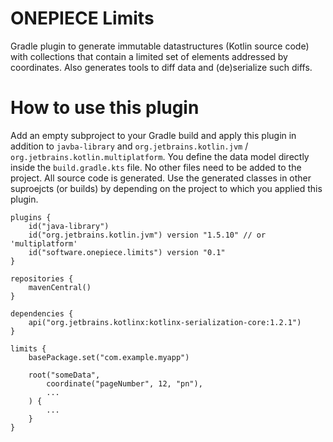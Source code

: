 # ONEPIECE Limits

Gradle plugin to generate immutable datastructures (Kotlin source code) with collections that contain a limited set of elements addressed by coordinates.
Also generates tools to diff data and (de)serialize such diffs. 

# How to use this plugin

Add an empty subproject to your Gradle build and apply this plugin in addition to `javba-library` and `org.jetbrains.kotlin.jvm` / `org.jetbrains.kotlin.multiplatform`.
You define the data model directly inside the `build.gradle.kts` file.
No other files need to be added to the project.
All source code is generated.
Use the generated classes in other suproejcts (or builds) by depending on the project to which you applied this plugin.

```
plugins {
    id("java-library")
    id("org.jetbrains.kotlin.jvm") version "1.5.10" // or 'multiplatform'
    id("software.onepiece.limits") version "0.1"
}

repositories {
    mavenCentral()
}

dependencies {
    api("org.jetbrains.kotlinx:kotlinx-serialization-core:1.2.1")
}

limits {
    basePackage.set("com.example.myapp")

    root("someData",
        coordinate("pageNumber", 12, "pn"),
        ...
    ) {
        ...
    }
}
```
